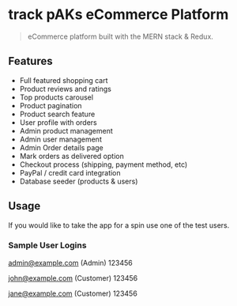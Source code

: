 # track pAKs eCommerce Platform

> eCommerce platform built with the MERN stack & Redux.

## Features

- Full featured shopping cart
- Product reviews and ratings
- Top products carousel
- Product pagination
- Product search feature
- User profile with orders
- Admin product management
- Admin user management
- Admin Order details page
- Mark orders as delivered option
- Checkout process (shipping, payment method, etc)
- PayPal / credit card integration
- Database seeder (products & users)

## Usage

If you would like to take the app for a spin use one of the test users.

### Sample User Logins

admin@example.com (Admin)
123456

john@example.com (Customer)
123456

jane@example.com (Customer)
123456
